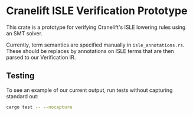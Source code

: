 # Cranelift ISLE Verification Prototype

This crate is a prototype for verifying Cranelift's ISLE lowering rules using an SMT solver.

Currently, term semantics are specified manually in `isle_annotations.rs`. These should be replaces by annotations on ISLE terms that are then parsed to our Verification IR.  


## Testing

To see an example of our current output, run tests without capturing standard out:
```bash
cargo test -- --nocapture
```